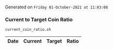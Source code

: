 Generated on `Friday 01-October-2021 at 11:03:08`

### Current to Target Coin Ratio
`current_coin_ratio.sh`

Date|Current|Target|Ratio
---|---|---|---
